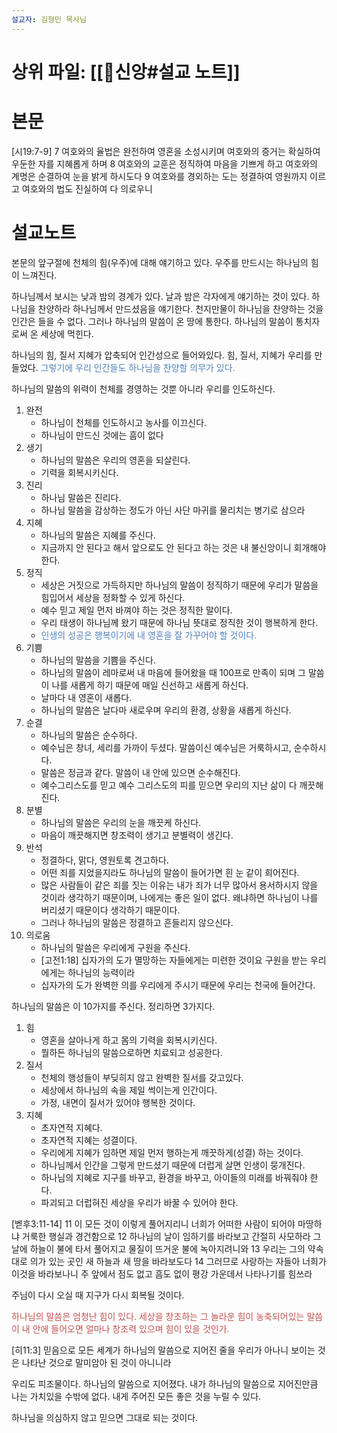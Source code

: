 ```yaml
---
설교자: 김형민 목사님
---
```

# 상위 파일: [[🧭신앙#설교 노트]]

# 본문
[시19:7-9]
7 여호와의 율법은 완전하여 영혼을 소성시키며 여호와의 증거는 확실하여 우둔한 자를 지혜롭게 하며
8 여호와의 교훈은 정직하여 마음을 기쁘게 하고 여호와의 계명은 순결하여 눈을 밝게 하시도다
9 여호와를 경외하는 도는 정결하여 영원까지 이르고 여호와의 법도 진실하여 다 의로우니

# 설교노트
본문의 앞구절에 천체의 힘(우주)에 대해 얘기하고 있다.
우주를 만드시는 하나님의 힘이 느껴진다.

하나님께서 보시는 낮과 밤의 경계가 있다.
날과 밤은 각자에게 얘기하는 것이 있다.
하나님을 찬양하라 하나님께서 만드셨음을 얘기한다.
천지만물이 하나님을 찬양하는 것을 인간은 들을 수 없다.
그러나 하나님의 말씀이 온 땅에 통한다.
하나님의 말씀이 통치자로써 온 세상에 먹힌다.

하나님의 힘, 질서 지혜가 압축되어 인간성으로 들어와있다.
힘, 질서, 지혜가 우리를 만들었다.
<font color="#4f81bd">그렇기에 우리 인간들도 하나님을 찬양할 의무가 있다.</font>

하나님의 말씀의 위력이 천체를 경영하는 것뿐 아니라 우리를 인도하신다.
1. 완전
	- 하나님이 천체를 인도하시고 농사를 이끄신다.
	- 하나님이 만드신 것에는 흠이 없다
2. 생기
	- 하나님의 말씀은 우리의 영혼을 되살린다.
	- 기력을 회복시키신다.
3. 진리
	- 하나님 말씀은 진리다.
	- 하나님 말씀을 감상하는 정도가 아닌 사단 마귀를 물리치는 병기로 삼으라
4. 지혜
	- 하나님의 말씀은 지혜를 주신다.
	- 지금까지 안 된다고 해서 앞으로도 안 된다고 하는 것은 내 불신앙이니 회개해야 한다.
5. 정직
	- 세상은 거짓으로 가득하지만 하나님의 말씀이 정직하기 때문에 우리가 말씀을 힘입어서 세상을 정화할 수 있게 하신다.
	- 예수 믿고 제일 먼저 바껴야 하는 것은 정직한 말이다.
	- 우리 태생이 하나님께 왔기 때문에 하나님 뜻대로 정직한 것이 행복하게 한다.
	- <font color="#4f81bd">인생의 성공은 행복이기에 내 영혼을 잘 가꾸어야 할 것이다.</font>
6. 기쁨
	- 하나님의 말씀을 기쁨을 주신다.
	- 하나님의 말씀이 레마로써 내 마음에 들어왔을 때 100프로 만족이 되며 그 말씀이 나를 새롭게 하기 때문에 매일 신선하고 새롭게 하신다.
	- 날마다 내 영혼이 새롭다.
	- 하나님의 말씀은 날다마 새로우며 우리의 환경, 상황을 새롭게 하신다.
7. 순결
	- 하나님의 말씀은 순수하다.
	- 예수님은 창녀, 세리를 가까이 두셨다. 말씀이신 예수님은 거룩하시고, 순수하시다.
	- 말씀은 정금과 같다. 말씀이 내 안에 있으면 순수해진다.
	- 예수그리스도를 믿고 예수 그리스도의 피를 믿으면 우리의 지난 삶이 다 깨끗해진다.
8. 분별
	- 하나님의 말씀은 우리의 눈을 깨끗케 하신다.
	- 마음이 깨끗해지면 창조력이 생기고 분별력이 생긴다.
9. 반석
	- 정결하다, 맑다, 영원토록 견고하다.
	- 어떤 죄를 지었을지라도 하나님의 말씀이 들어가면 흰 눈 같이 희어진다.
	- 많은 사람들이 같은 죄를 짓는 이유는 내가 죄가 너무 많아서 용서하시지 않을 것이라 생각하기 때문이며, 나에게는 좋은 일이 없다. 왜냐하면 하나님이 나를 버리셨기 때문이다 생각하기 때문이다.
	- 그러나 하나님의 말씀은 정결하고 흔들리지 않으신다.
10. 의로움
	- 하나님의 말씀은 우리에게 구원을 주신다.
	- [고전1:18] 십자가의 도가 멸망하는 자들에게는 미련한 것이요 구원을 받는 우리에게는 하나님의 능력이라
	- 십자가의 도가 완벽한 의를 우리에게 주시기 때문에 우리는 천국에 들어간다.

하나님의 말씀은 이 10가지를 주신다.
정리하면 3가지다.
1. 힘
	- 영혼을 살아나게 하고 몸의 기력을 회복시키신다.
	- 뭘하든 하나님의 말씀으로하면 치료되고 성공한다.
2. 질서
	- 천체의 행성들이 부딪히지 않고 완벽한 질서를 갖고있다.
	- 세상에서 하나님의 속을 제일 썩이는게 인간이다.
	- 가정, 내면이 질서가 있어야 행복한 것이다.
3. 지혜
	- 초자연적 지혜다.
	- 초자연적 지혜는 성결이다.
	- 우리에게 지혜가 임하면 제일 먼저 행하는게 깨끗하게(성결) 하는 것이다.
	- 하나님께서 인간을 그렇게 만드셨기 때문에 더럽게 살면 인생이 뭉개진다.
	- 하나님의 지혜로 지구를 바꾸고, 환경을 바꾸고, 아이들의 미래를 바꿔줘야 한다.
	- 파괴되고 더럽혀진 세상을 우리가 바꿀 수 있어야 한다.

[벧후3:11-14]
11 이 모든 것이 이렇게 풀어지리니 너희가 어떠한 사람이 되어야 마땅하냐 거룩한 행실과 경건함으로
12 하나님의 날이 임하기를 바라보고 간절히 사모하라 그 날에 하늘이 불에 타서 풀어지고 물질이 뜨거운 불에 녹아지려니와
13 우리는 그의 약속대로 의가 있는 곳인 새 하늘과 새 땅을 바라보도다
14 그러므로 사랑하는 자들아 너희가 이것을 바라보나니 주 앞에서 점도 없고 흠도 없이 평강 가운데서 나타나기를 힘쓰라

주님이 다시 오실 때 지구가 다시 회복될 것이다.

<font color="#c0504d">하나님의 말씀은 엄청난 힘이 있다. 세상을 창조하는 그 놀라운 힘이 농축되어있는 말씀이 내 안에 들어오면 얼마나 창조력 있으며 힘이 있을 것인가.</font>

[히11:3] 믿음으로 모든 세계가 하나님의 말씀으로 지어진 줄을 우리가 아나니 보이는 것은 나타난 것으로 말미암아 된 것이 아니니라

우리도 피조물이다. 하나님의 말씀으로 지어졌다.
내가 하나님의 말씀으로 지어진만큼 나는 가치있을 수밖에 없다.
내게 주어진 모든 좋은 것을 누릴 수 있다.

하나님을 의심하지 않고 믿으면 그대로 되는 것이다.